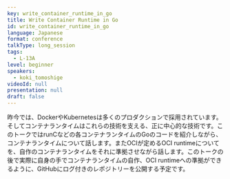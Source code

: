 ```yaml
---
key: write_container_runtime_in_go
title: Write Container Runtime in Go
id: write_container_runtime_in_go
language: Japanese
format: conference
talkType: long_session
tags:
  - L-13A
level: beginner
speakers:
  - koki_tomoshige
videoId: null
presentation: null
draft: false
---
```

昨今では、DockerやKubernetesは多くのプロダクションで採用されています。そしてコンテナランタイムはこれらの技術を支える、正に中心的な技術です。このトークではrunCなどの各コンテナランタイムのGoのコードを紹介しながら、コンテナランタイムについて話します。またOCIが定めるOCI runtimeについてを、自作のコンテナランタイムをそれに準拠させながら話します。このトークの後で実際に自身の手でコンテナランタイムの自作、OCI runtimeへの準拠ができるように、GitHubにログ付きのレポジトリーを公開する予定です。
